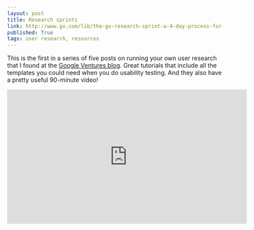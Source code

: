 ```yaml
---
layout: post
title: Research sprints
link: http://www.gv.com/lib/the-gv-research-sprint-a-4-day-process-for-answering-important-startup-questions
published: True
tags: user research, resources
---
```


This is the first in a series of five posts on running your own user research that I found at the <a href="http://www.gv.com/library/design">Google Ventures blog</a>. Great tutorials that include all the templates you could need when you do usability testing. And they also have a pretty useful 90-minute video!

<div class="embed">
  <iframe width="560" height="315" src="https://www.youtube.com/embed/WpzmOH0hrEM" frameborder="0" allowfullscreen></iframe>
<div>
